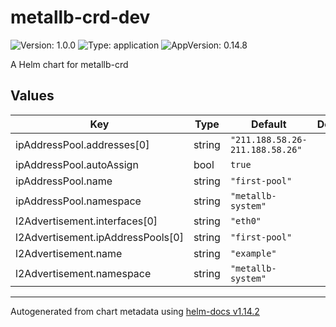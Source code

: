 # metallb-crd-dev

![Version: 1.0.0](https://img.shields.io/badge/Version-1.0.0-informational?style=flat-square) ![Type: application](https://img.shields.io/badge/Type-application-informational?style=flat-square) ![AppVersion: 0.14.8](https://img.shields.io/badge/AppVersion-0.14.8-informational?style=flat-square)

A Helm chart for metallb-crd

## Values

| Key | Type | Default | Description |
|-----|------|---------|-------------|
| ipAddressPool.addresses[0] | string | `"211.188.58.26-211.188.58.26"` |  |
| ipAddressPool.autoAssign | bool | `true` |  |
| ipAddressPool.name | string | `"first-pool"` |  |
| ipAddressPool.namespace | string | `"metallb-system"` |  |
| l2Advertisement.interfaces[0] | string | `"eth0"` |  |
| l2Advertisement.ipAddressPools[0] | string | `"first-pool"` |  |
| l2Advertisement.name | string | `"example"` |  |
| l2Advertisement.namespace | string | `"metallb-system"` |  |

----------------------------------------------
Autogenerated from chart metadata using [helm-docs v1.14.2](https://github.com/norwoodj/helm-docs/releases/v1.14.2)
